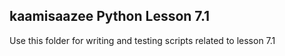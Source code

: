## kaamisaazee Python Lesson 7.1
Use this folder for writing and testing scripts related to lesson 7.1